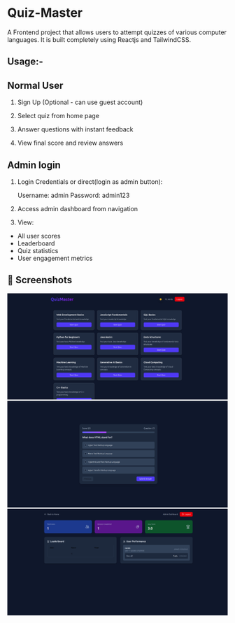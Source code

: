 # Quiz-Master
A Frontend project that allows users to attempt quizzes of various computer languages. It is built completely using Reactjs and TailwindCSS.


## Usage:-
## Normal User
1. Sign Up (Optional - can use guest account)

2. Select quiz from home page

3. Answer questions with instant feedback

4. View final score and review answers

## Admin login
1. Login Credentials or direct(login as admin button):

    Username: admin
    Password: admin123

2. Access admin dashboard from navigation

3. View:
   
  - All user scores
  - Leaderboard
  - Quiz statistics
  - User engagement metrics

## 📸 Screenshots

![Home Page](./src/assets/home.png)
![Quiz Page](./src/assets/quiz.png)
![Admin Dashboard](./src/assets/admin.png)


